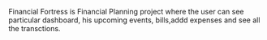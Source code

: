 Financial Fortress is Financial Planning project where the user can see particular dashboard, his upcoming events, bills,addd expenses and see all the transctions.
